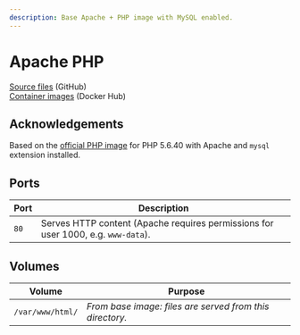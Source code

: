 ```yaml
---
description: Base Apache + PHP image with MySQL enabled.
---
```


# Apache PHP

[Source files](https://github.com/bfren/docker-apache-php) (GitHub)\
[Container images](https://hub.docker.com/r/bfren/apache-php) (Docker Hub)

## Acknowledgements

Based on the [official PHP image](https://hub.docker.com/\_/php) for PHP 5.6.40 with Apache and `mysql` extension installed.

## Ports

| Port | Description                                                                       |
| ---- | --------------------------------------------------------------------------------- |
| `80` | Serves HTTP content (Apache requires permissions for user 1000, e.g. `www-data`). |

## Volumes

| Volume           | Purpose                                                  |
| ---------------- | -------------------------------------------------------- |
| `/var/www/html/` | _From base image: files are served from this directory._ |

